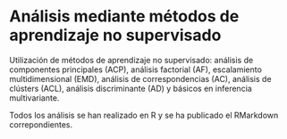 # Análisis mediante métodos de aprendizaje no supervisado

Utilización de métodos de aprendizaje no supervisado: análisis de componentes principales (ACP), análisis factorial (AF), escalamiento multidimensional (EMD), análisis de correspondencias (AC), 
análisis de clústers (ACL), análisis discriminante (AD) y básicos en inferencia multivariante.

Todos los análisis se han realizado en R y se ha publicado el RMarkdown correpondientes.
